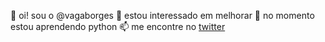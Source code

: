 👋 oi! sou o @vagaborges
👀 estou interessado em melhorar
🌱 no momento estou aprendendo python
📫 me encontre no [twitter](https://twitter.com/vagaborges)

<!---
vagaborges/vagaborges is a ✨ special ✨ repository because its `README.md` (this file) appears on your GitHub profile.
You can click the Preview link to take a look at your changes.
--->
